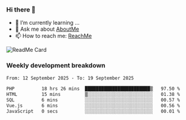 ### Hi there 👋

- 🌱 I’m currently learning ...
- 💬 Ask me about [AboutMe](https://www.itzcy.com/about)
- 📫 How to reach me: [ReachMe](https://www.itzcy.com/about)

![ReadMe Card](https://github-readme-stats-ten-gilt.vercel.app/api?username=SuperChenYun&show_icons=true&title_color=fff&icon_color=79ff97&text_color=9f9f9f&bg_color=151515&hide_border=true)

### Weekly development breakdown
<!--START_SECTION:waka-->

```txt
From: 12 September 2025 - To: 19 September 2025

PHP          18 hrs 26 mins  ████████████████████████▒   97.50 %
HTML         15 mins         ▒░░░░░░░░░░░░░░░░░░░░░░░░   01.38 %
SQL          6 mins          ░░░░░░░░░░░░░░░░░░░░░░░░░   00.57 %
Vue.js       6 mins          ░░░░░░░░░░░░░░░░░░░░░░░░░   00.56 %
JavaScript   0 secs          ░░░░░░░░░░░░░░░░░░░░░░░░░   00.01 %
```

<!--END_SECTION:waka-->

